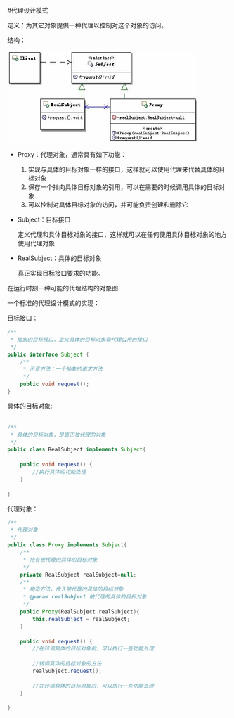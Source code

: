 #代理设计模式

定义：为其它对象提供一种代理以控制对这个对象的访问。

结构：

![](代理模式.png)


* Proxy：代理对象，通常具有如下功能：

	1. 实现与具体的目标对象一样的接口，这样就可以使用代理来代替具体的目标对象
	2. 保存一个指向具体目标对象的引用，可以在需要的时候调用具体的目标对象
	3. 可以控制对具体目标对象的访问，并可能负责创建和删除它
* Subject：目标接口
	
	定义代理和具体目标对象的接口，这样就可以在任何使用具体目标对象的地方使用代理对象
* RealSubject：具体的目标对象
	
	真正实现目标接口要求的功能。


在运行时刻一种可能的代理结构的对象图


一个标准的代理设计模式的实现：

目标接口：

```java
/**
 * 抽象的目标接口，定义具体的目标对象和代理公用的接口
 */
public interface Subject {
	/**
	 * 示意方法：一个抽象的请求方法
	 */
	public void request();
}


```


具体的目标对象:

```java

/**
 * 具体的目标对象，是真正被代理的对象
 */
public class RealSubject implements Subject{

	public void request() {
		//执行具体的功能处理
	}

}

```

代理对象：

```java
/**
 * 代理对象
 */
public class Proxy implements Subject{
	/**
	 * 持有被代理的具体的目标对象
	 */
	private RealSubject realSubject=null;
	/**
	 * 构造方法，传入被代理的具体的目标对象
	 * @param realSubject 被代理的具体的目标对象
	 */
	public Proxy(RealSubject realSubject){
		this.realSubject = realSubject;
	}
	
	public void request() {
		//在转调具体的目标对象前，可以执行一些功能处理
		
		//转调具体的目标对象的方法
		realSubject.request();
		
		//在转调具体的目标对象后，可以执行一些功能处理
	}

}

```

